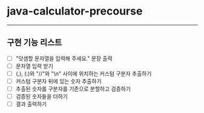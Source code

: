 # java-calculator-precourse
---
**구현 기능 리스트**
---
- [ ] "덧셈할 문자열을 입력해 주세요." 문장 출력
- [ ] 문자열 입력 받기
- [ ] (,), (:)와 "//"와 "\n" 사이에 위치하는 커스텀 구분자 추출하기
- [ ] 커스텀 구분자 뒤에 있는 숫자 추출하기
- [ ] 추출된 숫자를 구분자를 기준으로 분할하고 검증하기
- [ ] 검증된 숫자들을 더하기
- [ ] 결과 출력하기